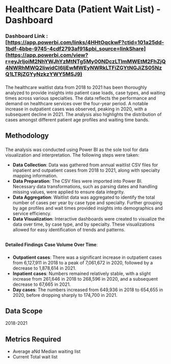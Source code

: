 # Healthcare Data (Patient Wait List) - Dashboard

### Dashboard Link : [https://app.powerbi.com/links/4HHtOqckwF?ctid=101a25dd-1bdf-4bbe-9745-4cdf2793af91&pbi_source=linkShare](https://app.powerbi.com/view?r=eyJrIjoiM2NhYWJhYzMtNTg5My00NDczLTlmMWEtM2FhZjQ4NWRhMWQ2IiwidCI6IjEwMWEyNWRkLTFiZGYtNGJiZS05NzQ1LTRjZGYyNzkzYWY5MSJ9)
###
The healthcare waitlist data from 2018 to 2021 has been thoroughly analyzed to provide insights into patient case loads, case types, and waiting times across various specialties. The data reflects the performance and demand on healthcare services over the four-year period. A notable increase in outpatient cases was observed, peaking in 2020, with a subsequent decline in 2021. The analysis also highlights the distribution of cases amongst different patient age profiles and waiting time bands.
## Methodology
###
The analysis was conducted using Power BI as the sole tool for data visualization and interpretation. The following steps were taken:

- **Data Collection**: Data was gathered from annual waitlist CSV files for inpatient and outpatient cases from 2018 to 2021, along with specialty mapping information.
- **Data Preparation**: The CSV files were imported into Power BI. Necessary data transformations, such as parsing dates and handling missing values, were applied to ensure data integrity.
- **Data Aggregation**: Waitlist data was aggregated to identify the total number of cases per year by case type and specialty. Further grouping by age profiles and wait times provided insights into demographics and service efficiency.
- **Data Visualization**: Interactive dashboards were created to visualize the data over time, by case type, and by specialty. These visualizations allowed for easy identification of trends and patterns.
##
**Detailed Findings**
**Case Volume Over Time**:
###
- **Outpatient cases**: There was a significant increase in outpatient cases from 6,127,911 in 2018 to a peak of 7,061,672 in 2020, followed by a decrease to 1,878,614 in 2021.
- **Inpatient cases**: Numbers remained relatively stable, with a slight increase from 261,646 in 2018 to 268,596 in 2020, and a subsequent decrease to 67,665 in 2021.
- **Day cases**: The numbers increased from 649,936 in 2018 to 654,655 in 2020, before dropping sharply to 174,700 in 2021.


## Data Scope 
2018-2021

## Metrics Required 
- Average aNd Median waiting list 
- Current Total wait list  

